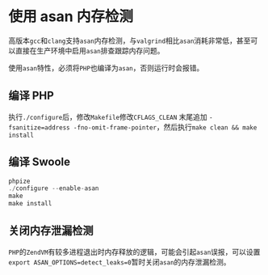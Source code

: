 # 使用 asan 内存检测

高版本`gcc`和`clang`支持`asan`内存检测，与`valgrind`相比`asan`消耗非常低，甚至可以直接在生产环境中启用`asan`排查跟踪内存问题。

使用`asan`特性，必须将`PHP`也编译为`asan`，否则运行时会报错。

编译 PHP
-----
执行`./configure`后，修改`Makefile`修改`CFLAGS_CLEAN` 末尾追加 `-fsanitize=address -fno-omit-frame-pointer`，然后执行`make clean && make install`

编译 Swoole
----
```php
phpize
./configure --enable-asan
make
make install
```

关闭内存泄漏检测
----
`PHP`的`ZendVM`有较多进程退出时内存释放的逻辑，可能会引起`asan`误报，可以设置`export ASAN_OPTIONS=detect_leaks=0`暂时关闭`asan`的内存泄漏检测。
